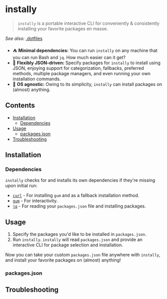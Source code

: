 # instally

> `instally` is a portable interactive CLI for conveniently & consistently 
installing your favorite packages en masse.

*See also:* [.dotfiles](https://github.com/jelizaga/.dotfiles)

* ⛺ **Minimal dependencies:** You can run `instally` on any machine that you
  can run Bash and `jq`. How much easier can it get?
* 🚚 **Flexibly JSON-driven:** Specify packages for `instally` to install using
  JSON, enjoying support for categorization, fallbacks, preferred methods, 
  multiple package managers, and even running your own installation commands.
* 🧰 **OS agnostic:** Owing to its simplicity, `instally` can install 
  packages on (almost) anything.

## Contents

<!-- vim-markdown-toc GFM -->

* [Installation](#installation)
  * [Dependencies](#dependencies)
* [Usage](#usage)
  * [packages.json](#packagesjson)
* [Troubleshooting](#troubleshooting)

<!-- vim-markdown-toc -->

## Installation

### Dependencies

`instally` checks for and installs its own dependencies if they're missing upon
initial run:

* [`curl`](https://en.wikipedia.org/wiki/CURL) - For installing `gum` and as a
  fallback installation method.
* [`gum`](https://github.com/charmbracelet/gum) - For interactivity.
* [`jq`](https://github.com/stedolan/jq) - For reading your `packages.json` file
  and installing packages.

## Usage

1. Specify the packages you'd like to be installed in `packages.json`.
2. Run `instally`. `instally` will read `packages.json` and provide an
   interactive CLI for package selection and installation.

Now you can take your custom `packages.json` file anywhere with `instally`, and
install your favorite packages on (almost) anything!

### packages.json

## Troubleshooting
